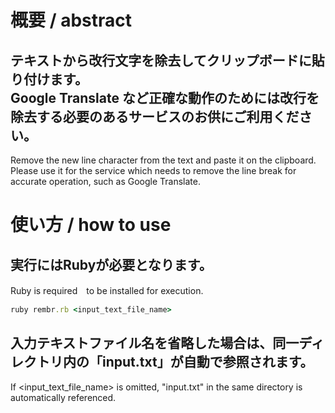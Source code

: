 # 概要 / abstract

テキストから改行文字を除去してクリップボードに貼り付けます。  
Google Translate など正確な動作のためには改行を除去する必要のあるサービスのお供にご利用ください。
-----
Remove the new line character from the text and paste it on the clipboard.  
Please use it for the service which needs to remove the line break for accurate operation, such as Google Translate.

# 使い方 / how to use

実行にはRubyが必要となります。
-----
Ruby is required　to be installed for execution.

```ruby
ruby rembr.rb <input_text_file_name>
```

入力テキストファイル名を省略した場合は、同一ディレクトリ内の「input.txt」が自動で参照されます。
-----
If <input_text_file_name> is omitted, "input.txt" in the same directory is automatically referenced.

